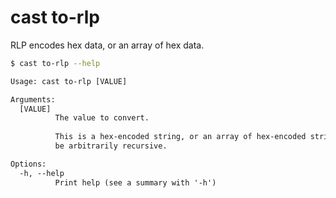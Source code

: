 # cast to-rlp

RLP encodes hex data, or an array of hex data.

```bash
$ cast to-rlp --help
```

```txt
Usage: cast to-rlp [VALUE]

Arguments:
  [VALUE]
          The value to convert.
          
          This is a hex-encoded string, or an array of hex-encoded strings. Can
          be arbitrarily recursive.

Options:
  -h, --help
          Print help (see a summary with '-h')
```